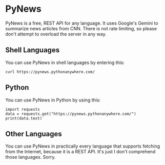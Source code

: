 # PyNews
PyNews is a free, REST API for any language. It uses Google's Gemini to summarize news articles from CNN. There is not rate limiting, so please don't attempt to overload the server in any way.
## Shell Languages
You can use PyNews in shell languages by entering this:
```
curl https://pynews.pythonanywhere.com/
```
## Python
You can use PyNews in Python by using this:
```
import requests
data = requests.get("https://pynews.pythonanywhere.com/")
print(data.text)
```
## Other Languages
You can use PyNews in practically every language that supports fetching from the Internet, because it is a REST API. It's just I don't comprehend those languages. Sorry.
